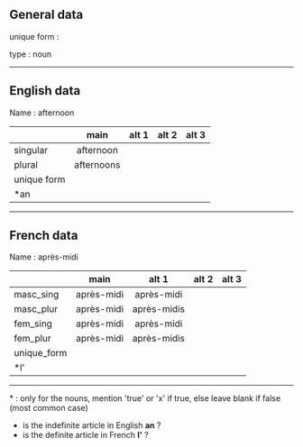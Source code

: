 ## General data

unique form :

type : noun

---

## English data

Name : afternoon

|             |    main    | alt 1 | alt 2 | alt 3 |
| :---------- | :--------: | :---: | :---: | ----- |
| singular    | afternoon  |       |       |       |
| plural      | afternoons |       |       |       |
| unique form |            |       |       |       |
| \*an        |            |       |       |       |

---

## French data

Name : après-midi

|             |    main    |    alt 1    | alt 2 | alt 3 |
| :---------- | :--------: | :---------: | :---: | :---: |
| masc_sing   | après-midi | après-midi  |       |       |
| masc_plur   | après-midi | après-midis |       |       |
| fem_sing    | après-midi | après-midi  |       |       |
| fem_plur    | après-midi | après-midis |       |       |
| unique_form |            |             |       |       |
| \*l'        |            |             |       |       |

---

\* : only for the nouns, mention 'true' or 'x' if true, else leave blank if false (most common case)

- is the indefinite article in English **an** ?
- is the definite article in French **l'** ?
